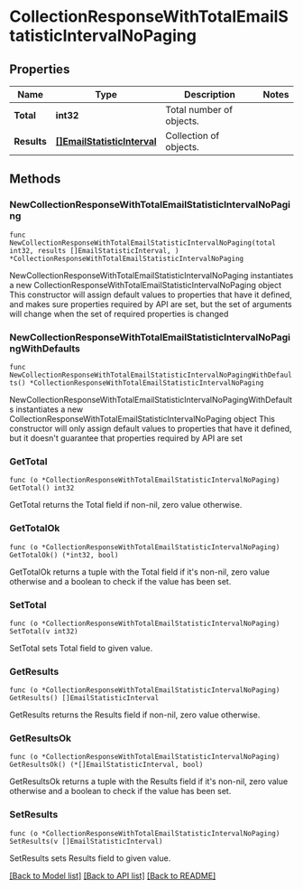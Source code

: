 # CollectionResponseWithTotalEmailStatisticIntervalNoPaging

## Properties

Name | Type | Description | Notes
------------ | ------------- | ------------- | -------------
**Total** | **int32** | Total number of objects. | 
**Results** | [**[]EmailStatisticInterval**](EmailStatisticInterval.md) | Collection of objects. | 

## Methods

### NewCollectionResponseWithTotalEmailStatisticIntervalNoPaging

`func NewCollectionResponseWithTotalEmailStatisticIntervalNoPaging(total int32, results []EmailStatisticInterval, ) *CollectionResponseWithTotalEmailStatisticIntervalNoPaging`

NewCollectionResponseWithTotalEmailStatisticIntervalNoPaging instantiates a new CollectionResponseWithTotalEmailStatisticIntervalNoPaging object
This constructor will assign default values to properties that have it defined,
and makes sure properties required by API are set, but the set of arguments
will change when the set of required properties is changed

### NewCollectionResponseWithTotalEmailStatisticIntervalNoPagingWithDefaults

`func NewCollectionResponseWithTotalEmailStatisticIntervalNoPagingWithDefaults() *CollectionResponseWithTotalEmailStatisticIntervalNoPaging`

NewCollectionResponseWithTotalEmailStatisticIntervalNoPagingWithDefaults instantiates a new CollectionResponseWithTotalEmailStatisticIntervalNoPaging object
This constructor will only assign default values to properties that have it defined,
but it doesn't guarantee that properties required by API are set

### GetTotal

`func (o *CollectionResponseWithTotalEmailStatisticIntervalNoPaging) GetTotal() int32`

GetTotal returns the Total field if non-nil, zero value otherwise.

### GetTotalOk

`func (o *CollectionResponseWithTotalEmailStatisticIntervalNoPaging) GetTotalOk() (*int32, bool)`

GetTotalOk returns a tuple with the Total field if it's non-nil, zero value otherwise
and a boolean to check if the value has been set.

### SetTotal

`func (o *CollectionResponseWithTotalEmailStatisticIntervalNoPaging) SetTotal(v int32)`

SetTotal sets Total field to given value.


### GetResults

`func (o *CollectionResponseWithTotalEmailStatisticIntervalNoPaging) GetResults() []EmailStatisticInterval`

GetResults returns the Results field if non-nil, zero value otherwise.

### GetResultsOk

`func (o *CollectionResponseWithTotalEmailStatisticIntervalNoPaging) GetResultsOk() (*[]EmailStatisticInterval, bool)`

GetResultsOk returns a tuple with the Results field if it's non-nil, zero value otherwise
and a boolean to check if the value has been set.

### SetResults

`func (o *CollectionResponseWithTotalEmailStatisticIntervalNoPaging) SetResults(v []EmailStatisticInterval)`

SetResults sets Results field to given value.



[[Back to Model list]](../README.md#documentation-for-models) [[Back to API list]](../README.md#documentation-for-api-endpoints) [[Back to README]](../README.md)


